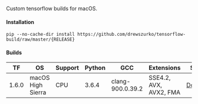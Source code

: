 Custom tensorflow builds for macOS. 

<h4>Installation</h4>

```
pip --no-cache-dir install https://github.com/drewszurko/tensorflow-build/raw/master/{RELEASE}
```

<h4>Builds</h4>

| TF       | OS  | Support         | Python              | GCC      | Extensions                                | Source |
|----------|-----|-----------------|---------------------|----------|-------------------------------------------|--------|
| 1.6.0    | macOS High Sierra |CPU| 3.6.4              | clang-900.0.39.2       | SSE4.2, AVX, AVX2, FMA       | [Download](https://github.com/drewszurko/tensorflow-build/raw/master/tensorflow-1.6.0-cp36-cp36m-macosx_10_13_x86_64.whl)        |
